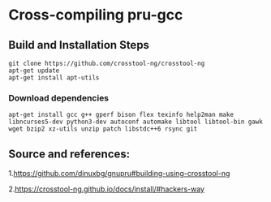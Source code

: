 # Cross-compiling pru-gcc



## Build and Installation Steps
```
git clone https://github.com/crosstool-ng/crosstool-ng
apt-get update
apt-get install apt-utils
```

### Download dependencies
```
apt-get install gcc g++ gperf bison flex texinfo help2man make libncurses5-dev python3-dev autoconf automake libtool libtool-bin gawk wget bzip2 xz-utils unzip patch libstdc++6 rsync git
```

## Source and references: 

1.https://github.com/dinuxbg/gnupru#building-using-crosstool-ng

2.https://crosstool-ng.github.io/docs/install/#hackers-way
